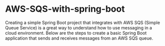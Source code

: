 # AWS-SQS-with-spring-boot
Creating a simple Spring Boot project that integrates with AWS SQS (Simple Queue Service) is a great way to understand how to use messaging in a cloud environment. Below are the steps to create a basic Spring Boot application that sends and receives messages from an AWS SQS queue.
